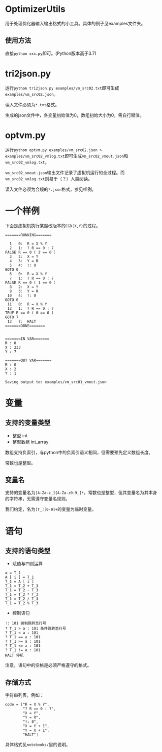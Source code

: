 # OptimizerUtils
用于处理优化器输入输出格式的小工具。具体的例子见examples文件夹。

## 使用方法
直接```python xxx.py```即可。(Python版本高于3.7)

# tri2json.py
运行```python tri2json.py examples/vm_src02.txt```即可生成```examples/vm_src02.json```。

读入文件必须为```*.txt```格式。

生成的json文件中，各变量初始值为0，数组初始大小为0，需自行赋值。

# optvm.py
运行```python optvm.py examples/vm_src02.json > examples/vm_src02_vmlog.txt```即可生成```vm_src02_vmout.json```和```vm_src02_vmlog.txt```。

```vm_src02_vmout.json```输出文件记录了虚拟机运行的全过程。而```vm_src02_vmlog.txt```则易于（？）人类阅读。

读入文件必须为合规的```*.json```格式，参见样例。

# 一个样例

下面是虚拟机执行某魔改版本的```CGD(X,Y)```的过程。

```
=======RUNNING=======

  1   0:  R = X % Y
  2   1:  ? R == 0 : 7
FALSE R == 0 ( 2 == 0 )
  3   2:  X = Y
  4   3:  Y = R
  5   4:  !: 0
GOTO 0
  6   0:  R = X % Y
  7   1:  ? R == 0 : 7
FALSE R == 0 ( 1 == 0 )
  8   2:  X = Y
  9   3:  Y = R
 10   4:  !: 0
GOTO 0
 11   0:  R = X % Y
 12   1:  ? R == 0 : 7
TRUE R == 0 ( 0 == 0 )
GOTO 7
 13   7:  HALT
=======DONE=======


=======IN VAR=======
R : 0
X : 233
Y : 7

=======OUT VAR=======
R : 0
X : 2
Y : 1

Saving output to: examples/vm_src01_vmout.json

```

# 变量

## 支持的变量类型

- 整型 int
- 整型数组 int_array

数组支持负索引，与python中的负索引语义相同，但需要预先定义数组长度。

常数也是整型。

## 变量名

支持的变量名为```[A-Za-z_][A-Za-z0-9_]*```。常数也是整型，但其变量名为其本身的字符串，无需遵守变量名规则。

我们约定，名为```[T_][0-9]+```的变量为临时变量。

# 语句

## 支持的语句类型

- 赋值与四则运算
```
a = T_1
A [ i ] = T_1
T_1 = A [ i ]
T_1 = T_2 + T_3
T_1 = T_2 - T_3
T_1 = T_2 * T_3
T_1 = T_2 / T_3
T_1 = T_2 % T_3
```
- 控制语句
```
!: 101 强制跳转至行号
? T_1 > a : 101 条件跳转至行号
? T_1 < a : 101 
? T_1 == a : 101 
? T_1 >= a : 101 
? T_1 <= a : 101 
? T_1 != a : 101 
HALT 停机
```

注意，语句中的空格是必须严格遵守的格式。

## 存储方式
字符串列表，例如：

```
code = ["R = X % Y",
        "? R == 0 : 7",
        "X = Y",
        "Y = R",
        "!: 0",
        "X = Y + 1",
        "Y = X + 1",
        "HALT"]
```

具体格式见```notebooks/```里的说明。